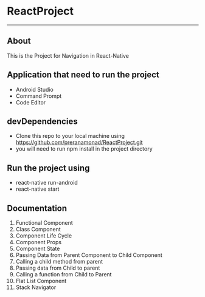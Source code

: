 # ReactProject
-----
## About
This is the Project for Navigation in React-Native
## Application that need to run the project
- Android Studio
- Command Prompt
- Code Editor 
## devDependencies
- Clone this repo to your local machine using https://github.com/preranamonad/ReactProject.git
- you will need to run npm install in the project directory
## Run the project using 
- react-native run-android
- react-native start 
## Documentation
1. Functional Component 
2. Class Component 
3. Component Life Cycle 
4. Component Props 
5. Component State
6. Passing Data from Parent Component to Child Component  
7. Calling a child method from parent 
8. Passing data from Child to parent 
9. Calling a function from Child to Parent
10. Flat List Component
11. Stack Navigator
